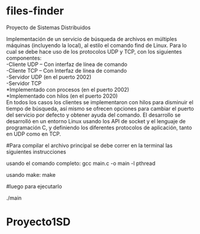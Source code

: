 # files-finder
Proyecto de Sistemas Distribuidos

Implementación de un servicio de búsqueda de archivos en múltiples máquinas (incluyendo la local), al estilo el comando find de Linux. Para lo cual se debe hace uso de los protocolos UDP y TCP, con los siguientes componentes:<br />
-Cliente UDP – Con interfaz de línea de comando <br />
-Cliente TCP – Con Interfaz de línea de comando <br />
-Servidor UDP (en el puerto 2002) <br />
-Servidor TCP <br />
*Implementado con procesos (en el puerto 2002) <br />
*Implementado con hilos (en el puerto 2020) <br />
En todos los casos los clientes se implementaron con hilos para disminuir el tiempo de búsqueda, así mismo se ofrecen opciones para cambiar el puerto del servicio por defecto y obtener ayuda del comando.
El desarrollo se desarrolló en un entorno Linux usando los API de socket y el lenguaje de programación C, y definiendo los diferentes protocolos de aplicación, tanto en UDP como en TCP.

#Para compilar el archivo principal se debe correr en la terminal las siguientes instrucciones

usando el comando completo: gcc main.c -o main -l pthread<br />

usando make: make

#luego para ejecutarlo

./main

# Proyecto1SD
